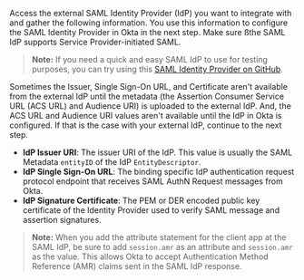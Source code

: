Access the external SAML Identity Provider (IdP) you want to integrate with and gather the following information. You use this information to configure the SAML Identity Provider in Okta in the next step. Make sure ßthe SAML IdP supports Service Provider-initiated SAML.

> **Note:** If you need a quick and easy SAML IdP to use for testing purposes, you can try using this [SAML Identity Provider on GitHub](https://github.com/mcguinness/saml-idp).

Sometimes the Issuer, Single Sign-On URL, and Certificate aren't available from the external IdP until the metadata (the Assertion Consumer Service URL (ACS URL) and Audience URI) is uploaded to the external IdP. And, the ACS URL and Audience URI values aren't available until the IdP in Okta is configured. If that is the case with your external IdP, continue to the next step.

* **IdP Issuer URI**: The issuer URI of the IdP. This value is usually the SAML Metadata `entityID` of the IdP `EntityDescriptor`.
* **IdP Single Sign-On URL**: The binding specific IdP authentication request protocol endpoint that receives SAML AuthN Request messages from Okta.
* **IdP Signature Certificate**: The PEM or DER encoded public key certificate of the Identity Provider used to verify SAML message and assertion signatures.

> **Note:** When you add the attribute statement for the client app at the SAML IdP, be sure to add `session.amr` as an attribute and `session.amr` as the value. This allows Okta to accept Authentication Method Reference (AMR) claims sent in the SAML IdP response.

